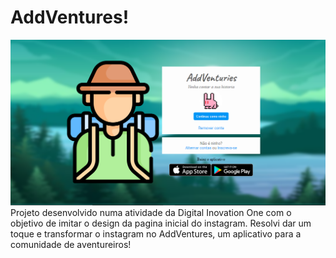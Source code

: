 # AddVentures!
![Imagem pagina inicial](./banner.png)
Projeto desenvolvido numa atividade da Digital Inovation One com o objetivo de imitar o design da pagina inicial do instagram. Resolvi dar um toque e transformar o instagram no AddVentures, um aplicativo para a comunidade de aventureiros!
